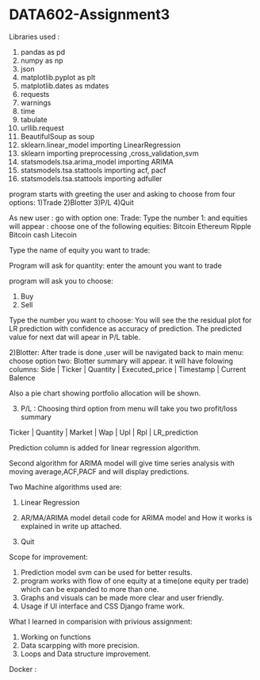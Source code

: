 # DATA602-Assignment3

Libraries used :
1) pandas as pd
2) numpy as np
3) json
4) matplotlib.pyplot as plt
5) matplotlib.dates as mdates
6) requests
7) warnings
8) time
9) tabulate
10) urllib.request 
11) BeautifulSoup as soup
12) sklearn.linear_model importing LinearRegression
13) sklearn importing preprocessing ,cross_validation,svm
14) statsmodels.tsa.arima_model importing ARIMA
15) statsmodels.tsa.stattools importing acf, pacf
16) statsmodels.tsa.stattools importing adfuller

program starts with greeting the user and asking to choose from four options:
1)Trade
2)Blotter
3)P/L
4)Quit

As new user : go with option one: Trade:
Type the number 1: and equities will appear :
choose one of the following equities:
Bitcoin
Ethereum
Ripple
Bitcoin cash
Litecoin
           
Type the name of equity you want to trade:

Program will ask for quantity:
enter the amount you want to trade

program will ask you to choose:
1) Buy
2) Sell

Type the number you want to choose:
You will see the the residual plot for LR prediction with confidence as accuracy of prediction.
The predicted value for next dat will apear in P/L table.


2)Blotter:
After trade is done ,user will be navigated back to main menu:
choose option two:
Blotter summary will appear.
it will have folowing columns:
Side   | Ticker   |   Quantity |   Executed_price | Timestamp  |   Current Balence

Also a pie chart showing portfolio allocation will be shown.

3) P/L :
Choosing third option from menu will take you two profit/loss summary

Ticker   |   Quantity |   Market |   Wap |   Upl |   Rpl |   LR_prediction

Prediction column is added for linear regression algorithm.

Second algorithm for ARIMA model will give time series analysis with moving average,ACF,PACF and  will display predictions.

Two Machine algorithms used are:
1) Linear Regression
2) AR/MA/ARIMA model
detail code for ARIMA model and How it works is explained in write up attached.

4) Quit



Scope for improvement:
1) Prediction model svm can be used for better results.
2) program works with flow of one equity at a time(one equity per trade) which can be expanded to more than one.
3) Graphs and visuals can be made more clear and user friendly.
4) Usage if UI interface and CSS Django frame work.


What I learned in comparision with privious assignment:
1) Working on functions
2) Data scarpping with more precision.
3) Loops and Data structure improvement.


Docker :

